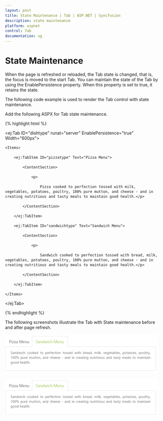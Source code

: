 ```yaml
---
layout: post
title: State Maintenance | Tab | ASP.NET | Syncfusion
description: state maintenance
platform: aspnet
control: Tab
documentation: ug
---
```


# State Maintenance

When the page is refreshed or reloaded, the Tab state is changed, that is, the focus is moved to the start Tab. You can maintain the state of the Tab by using the EnablePersistence property. When this property is set to true, it retains the state. 

The following code example is used to render the Tab control with state maintenance. 

Add the following ASPX for Tab state maintenance.

{% highlight html %}

<ej:Tab ID="dishtype" runat="server" EnablePersistence="true" Width="600px">

    <Items>

        <ej:TabItem ID="pizzatype" Text="Pizza Menu">

            <ContentSection>

                <p>

                    Pizza cooked to perfection tossed with milk, vegetables, potatoes, poultry, 100% pure mutton, and cheese - and in creating nutritious and tasty meals to maintain good health.</p>

            </ContentSection>

        </ej:TabItem>

        <ej:TabItem ID="sandwichtype" Text="Sandwich Menu">

            <ContentSection>

                <p>

                    Sandwich cooked to perfection tossed with bread, milk, vegetables, potatoes, poultry, 100% pure mutton, and cheese - and in creating nutritious and tasty meals to maintain good health.</p>

            </ContentSection>

        </ej:TabItem>

    </Items>

</ej:Tab>

{% endhighlight %}



The following screenshots illustrate the Tab with State maintenance before and after page refresh.

![](State-Maintenance_images/State-Maintenance_img1.png) 



![](State-Maintenance_images/State-Maintenance_img2.png) 



